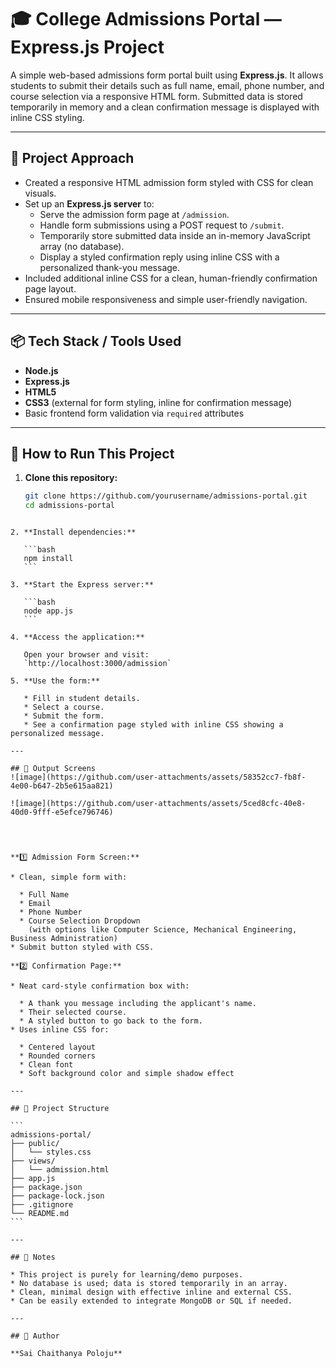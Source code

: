 # 🎓 College Admissions Portal — Express.js Project

A simple web-based admissions form portal built using **Express.js**. It allows students to submit their details such as full name, email, phone number, and course selection via a responsive HTML form. Submitted data is stored temporarily in memory and a clean confirmation message is displayed with inline CSS styling.

---

## 📌 Project Approach

- Created a responsive HTML admission form styled with CSS for clean visuals.
- Set up an **Express.js server** to:
  - Serve the admission form page at `/admission`.
  - Handle form submissions using a POST request to `/submit`.
  - Temporarily store submitted data inside an in-memory JavaScript array (no database).
  - Display a styled confirmation reply using inline CSS with a personalized thank-you message.
- Included additional inline CSS for a clean, human-friendly confirmation page layout.
- Ensured mobile responsiveness and simple user-friendly navigation.

---

## 📦 Tech Stack / Tools Used

- **Node.js**
- **Express.js**
- **HTML5**
- **CSS3** (external for form styling, inline for confirmation message)
- Basic frontend form validation via `required` attributes

---

## 🚀 How to Run This Project

1. **Clone this repository:**

   ```bash
   git clone https://github.com/yourusername/admissions-portal.git
   cd admissions-portal
````

2. **Install dependencies:**

   ```bash
   npm install
   ```

3. **Start the Express server:**

   ```bash
   node app.js
   ```

4. **Access the application:**

   Open your browser and visit:
   `http://localhost:3000/admission`

5. **Use the form:**

   * Fill in student details.
   * Select a course.
   * Submit the form.
   * See a confirmation page styled with inline CSS showing a personalized message.

---

## 📸 Output Screens
![image](https://github.com/user-attachments/assets/58352cc7-fb8f-4e00-b647-2b5e615aa821)

![image](https://github.com/user-attachments/assets/5ced8cfc-40e8-40d0-9fff-e5efce796746)




**1️⃣ Admission Form Screen:**

* Clean, simple form with:

  * Full Name
  * Email
  * Phone Number
  * Course Selection Dropdown
    (with options like Computer Science, Mechanical Engineering, Business Administration)
* Submit button styled with CSS.

**2️⃣ Confirmation Page:**

* Neat card-style confirmation box with:

  * A thank you message including the applicant's name.
  * Their selected course.
  * A styled button to go back to the form.
* Uses inline CSS for:

  * Centered layout
  * Rounded corners
  * Clean font
  * Soft background color and simple shadow effect

---

## 📂 Project Structure

```
admissions-portal/
├── public/
│   └── styles.css
├── views/
│   └── admission.html
├── app.js
├── package.json
├── package-lock.json
├── .gitignore
└── README.md
```

---

## 📌 Notes

* This project is purely for learning/demo purposes.
* No database is used; data is stored temporarily in an array.
* Clean, minimal design with effective inline and external CSS.
* Can be easily extended to integrate MongoDB or SQL if needed.

---

## 📧 Author

**Sai Chaithanya Poloju**
